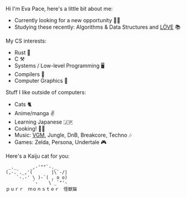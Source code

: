 Hi I'm Eva Pace, here's a little bit about me:

- Currently looking for a new opportunity 👩‍💼
- Studying these recently: Algorithms & Data Structures and [LÖVE](https://love2d.org/) 📚

My CS interests:

- Rust 🦀
- C ⚒
- Systems / Low-level Programming 🖥️
- Compilers 🐉
- Computer Graphics 🎨

Stuff I like outside of computers:

- Cats 🐈
- Anime/manga ✌️
- Learning Japanese 🇯🇵
- Cooking! 👩‍🍳
- Music: [VGM](https://www.youtube.com/@dedecoVGMDJ), Jungle, DnB, Breakcore, Techno 🎶
- Games: Zelda, Persona, Undertale 🎮

Here's a Kaiju cat for you:

```
 _._     _,-'""`-._
(,-.`._,'(       |\`-/|
    `-.-' \ )-`( , o o)
          `-    \`_`"'-
ｐｕｒｒ　ｍｏｎｓｔｅｒ　怪獣猫
```
